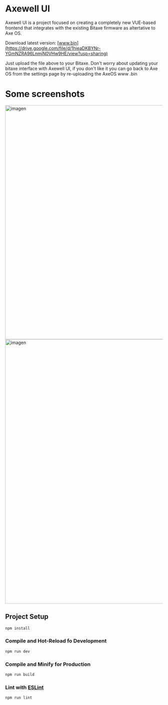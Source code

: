 # Axewell UI

Axewell UI is a project focused on creating a completely new VUE-based frontend that integrates with the existing Bitaxe firmware as altertative to Axe OS.

Download latest version: [www.bin](https://drive.google.com/file/d/1hieaDKBYNr-YGmNZRA96LnmjN0VHw9HE/view?usp=sharing)

Just upload the file above to your Bitaxe. Don't worry about updating your bitaxe interface with Axewell UI, if you don't like it you can go back to Axe OS from the settings page by re-uploading the AxeOS www .bin

# Some screenshots

<img width="1592" height="749" alt="imagen" src="https://github.com/user-attachments/assets/74c6d654-229f-4abc-bd60-3ed1b59d2d6b" />

<img width="1589" height="846" alt="imagen" src="https://github.com/user-attachments/assets/e59fd15a-3121-4079-a9de-f1514efa64d0" />



## Project Setup

```sh
npm install
```

### Compile and Hot-Reload fo Development

```sh
npm run dev
```

### Compile and Minify for Production

```sh
npm run build
```

### Lint with [ESLint](https://eslint.org/)

```sh
npm run lint
```
